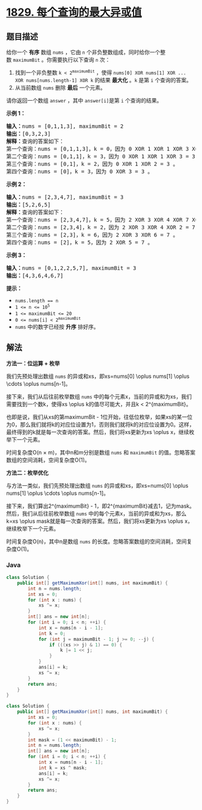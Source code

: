 # [1829. 每个查询的最大异或值](https://leetcode.cn/problems/maximum-xor-for-each-query)

## 题目描述

<p>给你一个 <strong>有序</strong> 数组 <code>nums</code> ，它由 <code>n</code> 个非负整数组成，同时给你一个整数 <code>maximumBit</code> 。你需要执行以下查询 <code>n</code> 次：</p>

<ol>
	<li>找到一个非负整数 <code>k < 2<sup>maximumBit</sup></code> ，使得 <code>nums[0] XOR nums[1] XOR ... XOR nums[nums.length-1] XOR k</code> 的结果 <strong>最大化</strong> 。<code>k</code> 是第 <code>i</code> 个查询的答案。</li>
	<li>从当前数组 <code>nums</code> 删除 <strong>最后</strong> 一个元素。</li>
</ol>

<p>请你返回一个数组 <code>answer</code> ，其中<em> </em><code>answer[i]</code>是第 <code>i</code> 个查询的结果。</p>



<p><strong>示例 1：</strong></p>

<pre>
<b>输入：</b>nums = [0,1,1,3], maximumBit = 2
<b>输出：</b>[0,3,2,3]
<b>解释：</b>查询的答案如下：
第一个查询：nums = [0,1,1,3]，k = 0，因为 0 XOR 1 XOR 1 XOR 3 XOR 0 = 3 。
第二个查询：nums = [0,1,1]，k = 3，因为 0 XOR 1 XOR 1 XOR 3 = 3 。
第三个查询：nums = [0,1]，k = 2，因为 0 XOR 1 XOR 2 = 3 。
第四个查询：nums = [0]，k = 3，因为 0 XOR 3 = 3 。
</pre>

<p><strong>示例 2：</strong></p>

<pre>
<b>输入：</b>nums = [2,3,4,7], maximumBit = 3
<b>输出：</b>[5,2,6,5]
<b>解释：</b>查询的答案如下：
第一个查询：nums = [2,3,4,7]，k = 5，因为 2 XOR 3 XOR 4 XOR 7 XOR 5 = 7。
第二个查询：nums = [2,3,4]，k = 2，因为 2 XOR 3 XOR 4 XOR 2 = 7 。
第三个查询：nums = [2,3]，k = 6，因为 2 XOR 3 XOR 6 = 7 。
第四个查询：nums = [2]，k = 5，因为 2 XOR 5 = 7 。
</pre>

<p><strong>示例 3：</strong></p>

<pre>
<b>输入：</b>nums = [0,1,2,2,5,7], maximumBit = 3
<b>输出：</b>[4,3,6,4,6,7]
</pre>



<p><strong>提示：</strong></p>

<ul>
	<li><code>nums.length == n</code></li>
	<li><code>1 <= n <= 10<sup>5</sup></code></li>
	<li><code>1 <= maximumBit <= 20</code></li>
	<li><code>0 <= nums[i] < 2<sup>maximumBit</sup></code></li>
	<li><code>nums</code>​​​ 中的数字已经按 <strong>升序</strong> 排好序。</li>
</ul>

## 解法

**方法一：位运算 + 枚举**

我们先预处理出数组 `nums` 的异或和xs，即xs=nums[0] \oplus nums[1] \oplus \cdots \oplus nums[n-1]。

接下来，我们从后往前枚举数组 `nums` 中的每个元素x，当前的异或和为xs，我们需要找到一个数k，使得xs \oplus k的值尽可能大，并且k < 2^{maximumBit}。

也即是说，我们从xs的第maximumBit - 1位开始，往低位枚举，如果xs的某一位为0，那么我们就将k的对应位设置为1，否则我们就将k的对应位设置为0。这样，最终得到的k就是每一次查询的答案。然后，我们将xs更新为xs \oplus x，继续枚举下一个元素。

时间复杂度O(n × m)，其中n和m分别是数组 `nums` 和 `maximumBit` 的值。忽略答案数组的空间消耗，空间复杂度O(1)。

**方法二：枚举优化**

与方法一类似，我们先预处理出数组 `nums` 的异或和xs，即xs=nums[0] \oplus nums[1] \oplus \cdots \oplus nums[n-1]。

接下来，我们算出2^{maximumBit} - 1，即2^{maximumBit}减去1，记为mask。然后，我们从后往前枚举数组 `nums` 中的每个元素x，当前的异或和为xs，那么k=xs \oplus mask就是每一次查询的答案。然后，我们将xs更新为xs \oplus x，继续枚举下一个元素。

时间复杂度O(n)，其中n是数组 `nums` 的长度。忽略答案数组的空间消耗，空间复杂度O(1)。

### **Java**

```java
class Solution {
    public int[] getMaximumXor(int[] nums, int maximumBit) {
        int n = nums.length;
        int xs = 0;
        for (int x : nums) {
            xs ^= x;
        }
        int[] ans = new int[n];
        for (int i = 0; i < n; ++i) {
            int x = nums[n - i - 1];
            int k = 0;
            for (int j = maximumBit - 1; j >= 0; --j) {
                if (((xs >> j) & 1) == 0) {
                    k |= 1 << j;
                }
            }
            ans[i] = k;
            xs ^= x;
        }
        return ans;
    }
}
```

```java
class Solution {
    public int[] getMaximumXor(int[] nums, int maximumBit) {
        int xs = 0;
        for (int x : nums) {
            xs ^= x;
        }
        int mask = (1 << maximumBit) - 1;
        int n = nums.length;
        int[] ans = new int[n];
        for (int i = 0; i < n; ++i) {
            int x = nums[n - i - 1];
            int k = xs ^ mask;
            ans[i] = k;
            xs ^= x;
        }
        return ans;
    }
}
```
